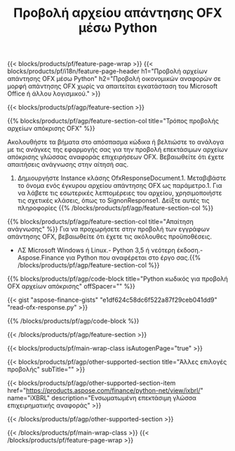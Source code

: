 ﻿---
title: Προβολή αρχείου απάντησης OFX μέσω Python
description: Δείγμα κώδικα για προβολή αρχείου απόκρισης OFX. Χρησιμοποιήστε API παράδειγμα κώδικα για να προβάλετε ομαδικά αρχεία απόκρισης OFX εντός εφαρμογών που βασίζονται σε Python. 
url: /el/python-net/view/ofx-response/
family: finance
platformtag: python
feature: view
informat: OFX response
outformat: 
otherformats: 
---
{{< blocks/products/pf/feature-page-wrap >}}
{{< blocks/products/pf/i18n/feature-page-header h1="Προβολή αρχείων απάντησης OFX μέσω Python" h2="Προβολή οικονομικών αναφορών σε μορφή απάντησης OFX χωρίς να απαιτείται εγκατάσταση του Microsoft Office ή άλλου λογισμικού." >}}

{{< blocks/products/pf/agp/feature-section >}}

{{% blocks/products/pf/agp/feature-section-col title="Τρόπος προβολής αρχείων απόκρισης OFX" %}}

Ακολουθήστε τα βήματα στο απόσπασμα κώδικα ή βελτιώστε το ανάλογα με τις ανάγκες της εφαρμογής σας για την προβολή επεκτάσιμων αρχείων απόκρισης γλώσσας αναφοράς επιχειρήσεων OFX. Βεβαιωθείτε ότι έχετε απαιτήσεις ανάγνωσης στην αίτησή σας.

1. Δημιουργήστε Instance κλάσης OfxResponseDocument.1. Μεταβιβάστε το όνομα ενός έγκυρου αρχείου απάντησης OFX ως παράμετρο.1. Για να λάβετε τις εσωτερικές λεπτομέρειες του αρχείου, χρησιμοποιήστε τις σχετικές κλάσεις, όπως το SignonResponse1. Δείξτε αυτές τις πληροφορίες
{{% /blocks/products/pf/agp/feature-section-col %}}

{{% blocks/products/pf/agp/feature-section-col title="Απαίτηση ανάγνωσης" %}}
Για να προχωρήσετε στην προβολή των εγγράφων απάντησης OFX, βεβαιωθείτε ότι έχετε τις ακόλουθες προϋποθέσεις. 
- ΛΣ Microsoft Windows ή Linux.- Python 3,5 ή νεότερη έκδοση.- Aspose.Finance για Python που αναφέρεται στο έργο σας.{{% /blocks/products/pf/agp/feature-section-col %}}

{{% blocks/products/pf/agp/code-block title="Python κωδικός για προβολή OFX αρχείων απόκρισης" offSpacer="" %}}

{{< gist "aspose-finance-gists" "e1df624c58dc6f522a87f29ceb041dd9" "read-ofx-response.py" >}}

{{% /blocks/products/pf/agp/code-block %}}

{{< /blocks/products/pf/agp/feature-section >}}

{{< blocks/products/pf/main-wrap-class isAutogenPage="true" >}}

{{< blocks/products/pf/agp/other-supported-section title="Άλλες επιλογές προβολής" subTitle="" >}}

{{< blocks/products/pf/agp/other-supported-section-item href="https://products.aspose.com/finance/python-net/view/ixbrl/" name="iXBRL" description="Ενσωματωμένη επεκτάσιμη γλώσσα επιχειρηματικής αναφοράς" >}}

{{< /blocks/products/pf/agp/other-supported-section >}}

{{< /blocks/products/pf/main-wrap-class >}}
{{< /blocks/products/pf/feature-page-wrap >}}